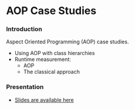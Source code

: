 AOP Case Studies
=====

### Introduction
Aspect Oriented Programming (AOP) case studies.

* Using AOP with class hierarchies
* Runtime measurement: 
  * AOP 
  * The classical approach 


### Presentation
* [Slides are available here](https://docs.google.com/presentation/d/1sSt2lGIqD7NKa7n_NH1lOTBwqanwO3MeA6xWGVpc6gs/edit)


